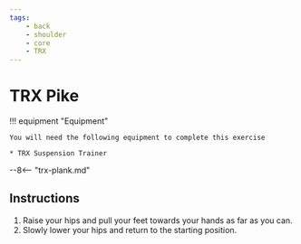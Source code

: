 ```yaml
---
tags:
    - back
    - shoulder
    - core
    - TRX
---
```


# TRX Pike

!!! equipment "Equipment"

    You will need the following equipment to complete this exercise
    
    * TRX Suspension Trainer

--8<-- "trx-plank.md"

## Instructions

1. Raise your hips and pull your feet towards your hands as far as you can.
2. Slowly lower your hips and return to the starting position.
